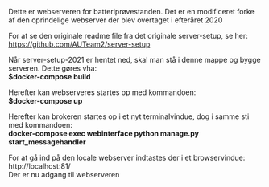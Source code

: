 Dette er webserveren for batteriprøvestanden.
Det er en modificeret forke af den oprindelige webserver der blev overtaget i efteråret 2020

For at se den originale readme file fra det originale server-setup, se her: <br>
https://github.com/AUTeam2/server-setup


Når server-setup-2021 er hentet ned, skal man stå i denne mappe og bygge serveren. 
Dette gøres vha: <br>
**$docker-compose build**

Herefter kan webserveres startes op med kommandoen:  <br>
**$docker-compose up**

Herefter kan brokeren startes op i et nyt terminalvindue, dog i samme sti med kommandoen:<br>
**docker-compose exec webinterface python manage.py start_messagehandler**

For at gå ind på den locale webserver indtastes der i et browservindue:
http://localhost:81/ <br>
Der er nu adgang til webserveren
